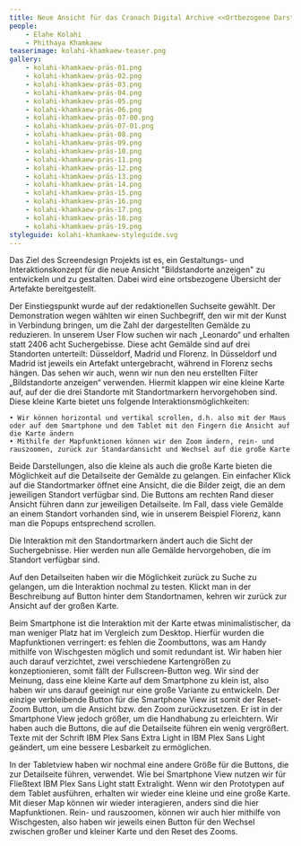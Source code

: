 ```yaml
---
title: Neue Ansicht für das Cranach Digital Archive <<Ortbezogene Darstellung der Artefakte>>
people:
    - Elahe Kolahi
    - Phithaya Khamkaew
teaserimage: kolahi-khamkaew-teaser.png
gallery:
    - kolahi-khamkaew-präs-01.png
    - kolahi-khamkaew-präs-02.png
    - kolahi-khamkaew-präs-03.png
    - kolahi-khamkaew-präs-04.png
    - kolahi-khamkaew-präs-05.png
    - kolahi-khamkaew-präs-06.png
    - kolahi-khamkaew-präs-07-00.png
    - kolahi-khamkaew-präs-07-01.png
    - kolahi-khamkaew-präs-08.png
    - kolahi-khamkaew-präs-09.png
    - kolahi-khamkaew-präs-10.png
    - kolahi-khamkaew-präs-11.png
    - kolahi-khamkaew-präs-12.png
    - kolahi-khamkaew-präs-13.png
    - kolahi-khamkaew-präs-14.png
    - kolahi-khamkaew-präs-15.png
    - kolahi-khamkaew-präs-16.png
    - kolahi-khamkaew-präs-17.png
    - kolahi-khamkaew-präs-18.png
    - kolahi-khamkaew-präs-19.png
styleguide: kolahi-khamkaew-styleguide.svg
---
```

Das Ziel des Screendesign Projekts ist es, ein Gestaltungs- und Interaktionskonzept für die neue Ansicht "Bildstandorte anzeigen" zu entwickeln und zu gestalten. Dabei wird eine ortsbezogene Übersicht der Artefakte bereitgestellt.

Der Einstiegspunkt wurde auf der redaktionellen Suchseite gewählt. Der Demonstration wegen wählten wir einen Suchbegriff, den wir mit der Kunst in Verbindung bringen, um die Zahl der dargestellten Gemälde zu reduzieren. In unserem User Flow suchen wir nach „Leonardo“ und erhalten statt 2406 acht Suchergebisse.
Diese acht Gemälde sind auf drei Standorten unterteilt: Düsseldorf, Madrid und Florenz. In Düsseldorf und Madrid ist jeweils ein Artefakt untergebracht, während in Florenz sechs hängen.
Das sehen wir auch, wenn wir nun den neu erstellten Filter „Bildstandorte anzeigen“ verwenden. Hiermit klappen wir eine kleine Karte auf, auf der die drei Standorte mit Standortmarkern hervorgehoben sind.
Diese kleine Karte bietet uns folgende Interaktionsmöglichkeiten:

    • Wir können horizontal und vertikal scrollen, d.h. also mit der Maus oder auf dem Smartphone und dem Tablet mit den Fingern die Ansicht auf die Karte ändern
    • Mithilfe der Mapfunktionen können wir den Zoom ändern, rein- und rauszoomen, zurück zur Standardansicht und Wechsel auf die große Karte

Beide Darstellungen, also die kleine als auch die große Karte bieten die Möglichkeit auf die Detailseite der Gemälde zu gelangen. Ein einfacher Klick auf die Standortmarker öffnet eine Ansicht, die die Bilder zeigt, die an dem jeweiligen Standort verfügbar sind. Die Buttons am rechten Rand dieser Ansicht führen dann zur jeweiligen Detailseite.  Im Fall, dass viele Gemälde an einem Standort vorhanden sind, wie in unserem Beispiel Florenz, kann man die Popups entsprechend scrollen.

Die Interaktion mit den Standortmarkern ändert auch die Sicht der Suchergebnisse. Hier werden nun alle Gemälde hervorgehoben, die im Standort verfügbar sind.

Auf den Detailseiten haben wir die Möglichkeit zurück zu Suche zu gelangen, um die Interaktion nochmal zu testen. Klickt man in der Beschreibung auf Button hinter dem Standortnamen, kehren wir zurück zur Ansicht auf der großen Karte.

Beim Smartphone ist die Interaktion mit der Karte etwas minimalistischer, da man weniger Platz hat im Vergleich zum Desktop. Hierfür wurden die Mapfunktionen verringert: es fehlen die Zoombuttons, was am Handy mithilfe von Wischgesten möglich und somit redundant ist. Wir haben hier auch darauf verzichtet, zwei verschiedene Kartengrößen zu konzeptionieren, somit fällt der Fullscreen-Button weg. Wir sind der Meinung, dass eine kleine Karte auf dem Smartphone zu klein ist, also haben wir uns darauf geeinigt nur eine große Variante zu entwickeln. Der einzige verbleibende Button für die Smartphone View ist somit der Reset-Zoom Button, um die Ansicht bzw. den Zoom zurückzusetzen. Er ist in der Smartphone View jedoch größer, um die Handhabung zu erleichtern.
Wir haben auch die Buttons, die auf die Detailseite führen ein wenig vergrößert. Texte mit der Schrift IBM Plex Sans Extra Light in IBM Plex Sans Light geändert, um eine bessere Lesbarkeit zu ermöglichen.

In der Tabletview haben wir nochmal eine andere Größe für die Buttons, die zur Detailseite führen, verwendet. Wie bei Smartphone View nutzen wir für Fließtext IBM Plex Sans Light statt Extralight. Wenn wir den Prototypen auf dem Tablet ausführen, erhalten wir wieder eine kleine und eine große Karte. Mit dieser Map können wir wieder interagieren, anders sind die hier Mapfunktionen. Rein- und rauszoomen, können wir auch hier mithilfe von Wischgesten, also haben wir jeweils einen Button für den Wechsel zwischen großer und kleiner Karte und den Reset des Zooms.

